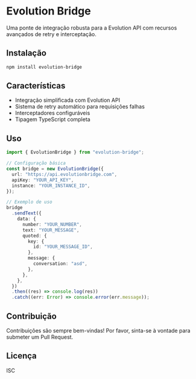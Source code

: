 # Evolution Bridge

Uma ponte de integração robusta para a Evolution API com recursos avançados de retry e interceptação.

## Instalação

```bash
npm install evolution-bridge
```

## Características

- Integração simplificada com Evolution API
- Sistema de retry automático para requisições falhas
- Interceptadores configuráveis
- Tipagem TypeScript completa

## Uso

```typescript
import { EvolutionBridge } from "evolution-bridge";

// Configuração básica
const bridge = new EvolutionBridge({
  url: "https://api.evolutionbridge.com",
  apiKey: "YOUR_API_KEY",
  instance: "YOUR_INSTANCE_ID",
});

// Exemplo de uso
bridge
  .sendText({
    data: {
      number: "YOUR_NUMBER",
      text: "YOUR_MESSAGE",
      quoted: {
        key: {
          id: "YOUR_MESSAGE_ID",
        },
        message: {
          conversation: "asd",
        },
      },
    },
  })
  .then((res) => console.log(res))
  .catch((err: Error) => console.error(err.message));
```

## Contribuição

Contribuições são sempre bem-vindas! Por favor, sinta-se à vontade para submeter um Pull Request.

## Licença

ISC
